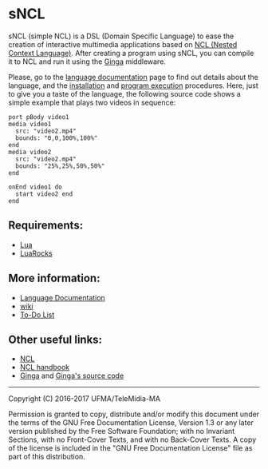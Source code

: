# sNCL
sNCL (simple NCL) is a DSL (Domain Specific Language) to ease the creation of interactive multimedia applications based on [NCL (Nested Context Language)](http://www.ncl.org.br).  After creating a program using sNCL, you can compile it to NCL and run it using the [Ginga](http://www.ginga.org.br) middleware.

Please, go to the [language documentation](https://sncl.readthedocs.io/) page to find out details about the language, and the [installation](https://sncl.readthedocs.io/en/latest/getting-started.html#installing-sncl) and [program execution](https://sncl.readthedocs.io/en/latest/getting-started.html#running-an-sncl-program) procedures.  Here, just to give you a taste of the language, the following source code shows a simple example that plays two videos in sequence:

```
port pBody video1
media video1
  src: "video2.mp4"
  bounds: "0,0,100%,100%"
end
media video2
  src: "video2.mp4"
  bounds: "25%,25%,50%,50%"
end

onEnd video1 do
  start video2 end
end
```

## Requirements:
* [Lua](https://www.lua.org/)
* [LuaRocks](https://luarocks.org/)
 
## More information:
* [Language Documentation](https://sncl.readthedocs.io)
* [wiki](https://github.com/TeleMidia-MA/sncl/wiki)
* [To-Do List](https://github.com/TeleMidia-MA/sncl/wiki/To-Do)

## Other useful links:
* [NCL](http://ncl.org.br)
* [NCL handbook](http://handbook.ncl.org.br)
* [Ginga](http://ginga.org.br) and [Ginga's source code](http://github.com/telemidia/ginga)

---
Copyright (C) 2016-2017 UFMA/TeleMídia-MA

Permission is granted to copy, distribute and/or modify this document under
the terms of the GNU Free Documentation License, Version 1.3 or any later
version published by the Free Software Foundation; with no Invariant
Sections, with no Front-Cover Texts, and with no Back-Cover Texts. A copy of
the license is included in the "GNU Free Documentation License" file as part
of this distribution.

